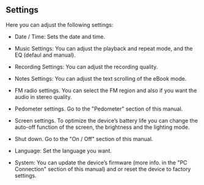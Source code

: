 ## Settings

Here you can adjust the following settings:

* Date / Time: Sets the date and time.

* Music Settings: You can adjust the playback and repeat mode, and the EQ (defaul and manual).

* Recording Settings: You can adjust the recording quality.

* Notes Settings: You can adjust the text scrolling of the eBook mode.

* FM radio settings. You can select the FM region and also if you want the audio in stereo quality.

* Pedometer settings. Go to the "Pedometer" section of this manual.

* Screen settings. To optimize the device’s battery life you can change the auto-off function of the screen, the brightness and the lighting mode.

* Shut down. Go to the "On / Off" section of this manual.

* Language: Set the language you want.

* System: You can update the device’s firmware (more info. in the "PC Connection" section of this manual) and or reset the device to factory settings.
